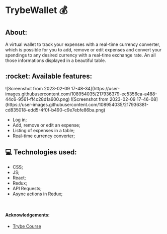 <h1>TrybeWallet 💰</h1>  

<div>
<h2> About: </h2><p>A virtual wallet to track your expenses with a real-time currency converter, which is possible for you to add, remove or edit expenses and convert your spendings to any desired currency with a real-time exchange rate. An all those informations displayed in a beautiful table.</p>
</div>

<h2>:rocket: Available features: </h2>
![Screenshot from 2023-02-09 17-48-34](https://user-images.githubusercontent.com/108954035/217936379-ec5356ca-a488-44c6-9561-ff4c28d1a600.png)
![Screenshot from 2023-02-09 17-46-08](https://user-images.githubusercontent.com/108954035/217936381-cd835018-edd5-4f0f-b490-c9e7ebfe86ba.png)


<ul> 
<li>Log in; </li>
<li>Add, remove or edit an expense; </li>
<li>Listing of expenses in a table; </li>
<li>Real-time currency converter; </li>

</ul>

<h2>💻 Technologies used: </h2>

<ul>
<li>CSS; </li>
<li>JS; </li>
<li>React; </li>
<li>Redux; </li>
<li>API Requests; </li>
<li>Async actions in Redux; </li>
</ul>

</br>

<h4>Acknowledgements: </h4>

- [Trybe Course](https://www.betrybe.com/)
<br/>
